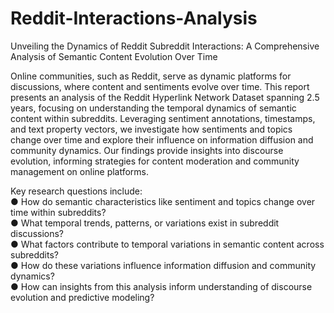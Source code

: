 # Reddit-Interactions-Analysis
Unveiling the Dynamics of Reddit Subreddit Interactions: A Comprehensive Analysis of Semantic Content Evolution Over Time

Online communities, such as Reddit, serve as dynamic platforms for discussions, where content and sentiments evolve over time. This report presents an analysis of the Reddit Hyperlink Network Dataset spanning 2.5 years, focusing on understanding the temporal dynamics of semantic content within subreddits. Leveraging sentiment annotations, timestamps, and text property vectors, we investigate how sentiments and topics change over time and explore their influence on information diffusion and community dynamics. Our findings provide insights into discourse evolution, informing strategies for content moderation and community management on online platforms.  
  
Key research questions include:  
  ● How do semantic characteristics like sentiment and topics change over time within subreddits?  
  ● What temporal trends, patterns, or variations exist in subreddit discussions?  
  ● What factors contribute to temporal variations in semantic content across subreddits?  
  ● How do these variations influence information diffusion and community dynamics?  
  ● How can insights from this analysis inform understanding of discourse evolution and predictive modeling?  

